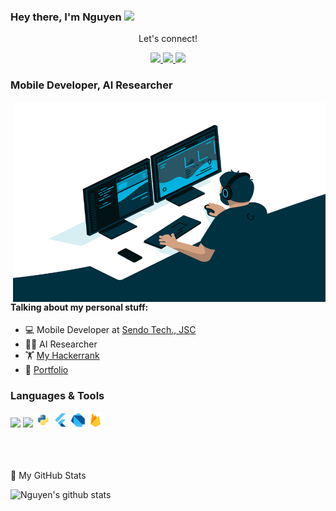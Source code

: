 ### Hey there, I'm  Nguyen <img src="https://media.giphy.com/media/hvRJCLFzcasrR4ia7z/giphy.gif" width="25px">

<div align="center">
<p align="center">Let's connect!</p>
<a href="https://www.linkedin.com/in/nguyencse/">
    <img src="https://img.shields.io/badge/linkedin-%230077B5.svg?&style=for-the-badge&logo=linkedin&logoColor=white" />
</a>

<a href="https://www.facebook.com/nguyencse/">
    <img src="https://img.shields.io/badge/Facebook-1877F2?style=for-the-badge&logo=facebook&logoColor=white" />
</a>

<a href="https://stackoverflow.com/users/5325761/nguyencse">
    <img src="https://img.shields.io/badge/Stack_Overflow-FE7A16?style=for-the-badge&logo=stack-overflow&logoColor=white" />
</a>
</div>


### Mobile Developer, AI Researcher

<img align="right" alt="GIF" src="code.gif" width="500" height="320" />

#### Talking about my personal stuff:

- 💻 Mobile Developer at [Sendo Tech., JSC][sendovn]
- 🙋‍♂️ AI Researcher
- 🏋 [My Hackerrank][hackerrank]
- 📄 [Portfolio][profile]

### Languages & Tools

<code><img width=24px src="https://i.pinimg.com/originals/4e/74/7c/4e747c82368d9681b75d54f56319dae7.png"></code>
<code><img width=24px src="https://upload.wikimedia.org/wikipedia/commons/thumb/9/9a/Visual_Studio_Code_1.35_icon.svg/128px-Visual_Studio_Code_1.35_icon.svg.png"></code>
<code><img width=24px src="https://raw.githubusercontent.com/github/explore/80688e429a7d4ef2fca1e82350fe8e3517d3494d/topics/python/python.png"></code>
<code><img width=24px src="https://raw.githubusercontent.com/github/explore/80688e429a7d4ef2fca1e82350fe8e3517d3494d/topics/flutter/flutter.png"></code>
<code><img width=24px src="https://raw.githubusercontent.com/github/explore/80688e429a7d4ef2fca1e82350fe8e3517d3494d/topics/dart/dart.png"></code>
<code><img width=24px src="https://raw.githubusercontent.com/github/explore/80688e429a7d4ef2fca1e82350fe8e3517d3494d/topics/firebase/firebase.png"></code>

<br>
<br>
<br>
<summary>📝 My GitHub Stats</summary>


![Nguyen's github stats](https://github-readme-stats.vercel.app/api?username=nguyencse&theme=gotham)

[sendovn]: https://sendo.vn
[profile]: https://nguyencse.github.io
[hackerrank]: https://www.hackerrank.com/nguyencse
